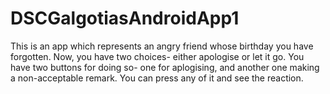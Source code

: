 # DSCGalgotiasAndroidApp1
This is an app which represents an angry friend whose birthday you have forgotten.
Now, you have two choices- either apologise or let it go.
You have two buttons for doing so- one for aplogising, and another one making a non-acceptable remark.
You can press any of it and see the reaction.
